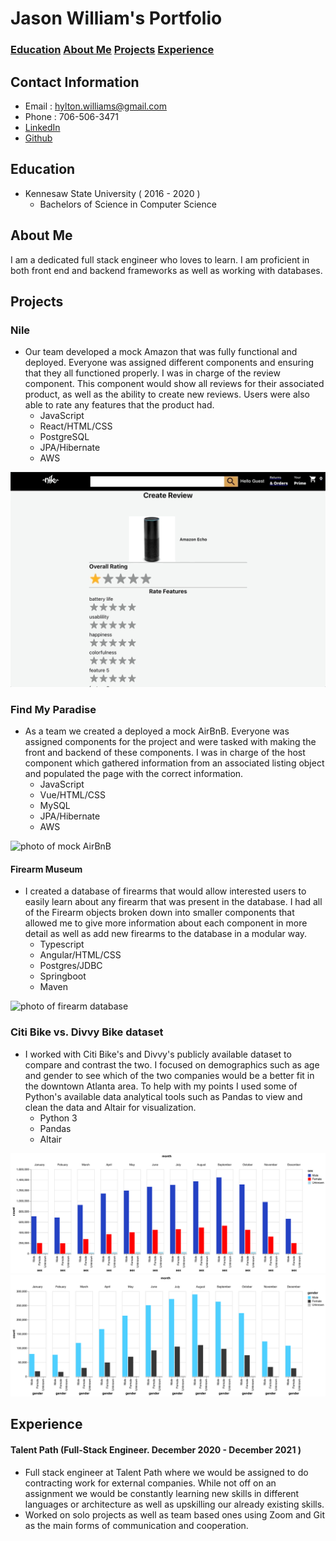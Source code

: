 # Jason William's Portfolio

### [Education](#education) [About Me](#about-me) [Projects](#projects) [Experience](#experience)

## Contact Information
* Email : hylton.williams@gmail.com
* Phone : 706-506-3471
* [LinkedIn](https://www.linkedin.com/in/jason-williams-0a5895203/)
* [Github](https://github.com/Jason-Williams-github)

## Education
* Kennesaw State University ( 2016 - 2020 )
  * Bachelors of Science in Computer Science


## About Me
I am a dedicated full stack engineer who loves to learn. I am proficient in both front end and backend frameworks as well as working with databases.

## Projects

### Nile
* Our team developed a mock Amazon that was fully functional and deployed. Everyone was assigned different components and ensuring that they all functioned properly. I was in charge of the review component. This component would show all reviews for their associated product, as well as the ability to create new reviews. Users were also able to rate any features that the product had.
  * JavaScript
  * React/HTML/CSS
  * PostgreSQL
  * JPA/Hibernate
  * AWS

![photo of mock Amazon](/assets/NileReviews.gif)

### Find My Paradise
* As a team we created a deployed a mock AirBnB. Everyone was assigned components for the project and were tasked with making the front and backend of these components. I was in charge of the host component which gathered information from an associated listing object and populated the page with the correct information.
  * JavaScript
  * Vue/HTML/CSS
  * MySQL
  * JPA/Hibernate
  * AWS

![photo of mock AirBnB](/assets/FMP.gif)

#### Firearm Museum
* I created a database of firearms that would allow interested users to easily learn about any firearm that was present in the database. I had all of the Firearm objects broken down into smaller components that allowed me to give more information about each component in more detail as well as add new firearms to the database in a modular way.
  * Typescript
  * Angular/HTML/CSS
  * Postgres/JDBC
  * Springboot
  * Maven

![photo of firearm database](/assets/firearmshowcase.gif)

### Citi Bike vs. Divvy Bike dataset
* I worked with Citi Bike's and Divvy's publicly available dataset to compare and contrast the two. I focused on demographics such as age and gender to see which of the two companies would be a better fit in the downtown Atlanta area. To help with my points I used some of Python's available data analytical tools such as Pandas to view and clean the data and Altair for visualization.
  * Python 3
  * Pandas
  * Altair

![visualization 1](/assets/vis1.png)
![visualization 2](/assets/vis2.png)

## Experience

#### Talent Path (Full-Stack Engineer. December 2020 - December 2021 )

* Full stack engineer at Talent Path where we would be assigned to do contracting work for external companies. While not off on an assignment we would be constantly learning new skills in different languages or architecture as well as upskilling our already existing skills.
* Worked on solo projects as well as team based ones using Zoom and Git as the main forms of communication and cooperation.
